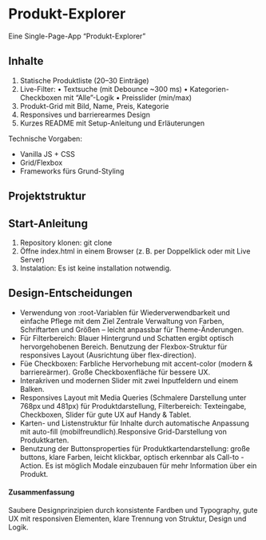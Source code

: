 # Produkt-Explorer
Eine Single-Page-App “Produkt-Explorer”

## Inhalte
  1. Statische Produktliste (20–30 Einträge)
  2. Live-Filter:
• Textsuche (mit Debounce ~300 ms)
• Kategorien-Checkboxen mit “Alle”-Logik
• Preisslider (min/max)
  3. Produkt-Grid mit Bild, Name, Preis, Kategorie
  4. Responsives und barrierearmes Design
  5. Kurzes README mit Setup-Anleitung und Erläuterungen

Technische Vorgaben: 
  - Vanilla JS + CSS
  - Grid/Flexbox  
  - Frameworks fürs Grund-Styling
 

## Projektstruktur


## Start-Anleitung
1. Repository klonen: git clone 
2. Öffne index.html in einem Browser (z. B. per Doppelklick oder mit Live Server)
3. Instalation: Es ist keine installation notwendig.

## Design-Entscheidungen

- Verwendung von :root-Variablen für Wiederverwendbarkeit und einfache Pflege mit dem Ziel Zentrale Verwaltung von Farben, Schriftarten und Größen – leicht anpassbar für Theme-Änderungen.
- Für Filterbereich: Blauer Hintergrund und Schatten ergibt optisch hervorgehobenen Bereich. Benutzung der Flexbox-Struktur für responsives Layout (Ausrichtung über flex-direction).
- Füe Checkboxen: Farbliche Hervorhebung mit accent-color (modern & barriereärmer). Große Checkboxenfläche für bessere UX.
- Interakriven und modernen Slider mit zwei Inputfeldern und einem Balken. 
- Responsives Layout mit Media Queries (Schmalere Darstellung unter 768px und 481px) für Produktdarstellung, Filterbereich: Texteingabe, Checkboxen, Slider für gute UX auf Handy & Tablet.
- Karten- und Listenstruktur für Inhalte durch automatische Anpassung mit auto-fill (mobilfreundlich).Responsive Grid-Darstellung von Produktkarten.
- Benutzung der Buttonsproperties für Produktkartendarstellung: große buttons, klare Farben, leicht klickbar, optisch erkennbar als Call-to -Action. Es ist möglich Modale einzubauen für mehr Information über ein Produkt. 

#### Zusammenfassung 
Saubere Designprinzipien durch konsistente Fardben und Typography, gute UX mit responsiven Elementen, klare Trennung von Struktur, Design und Logik. 